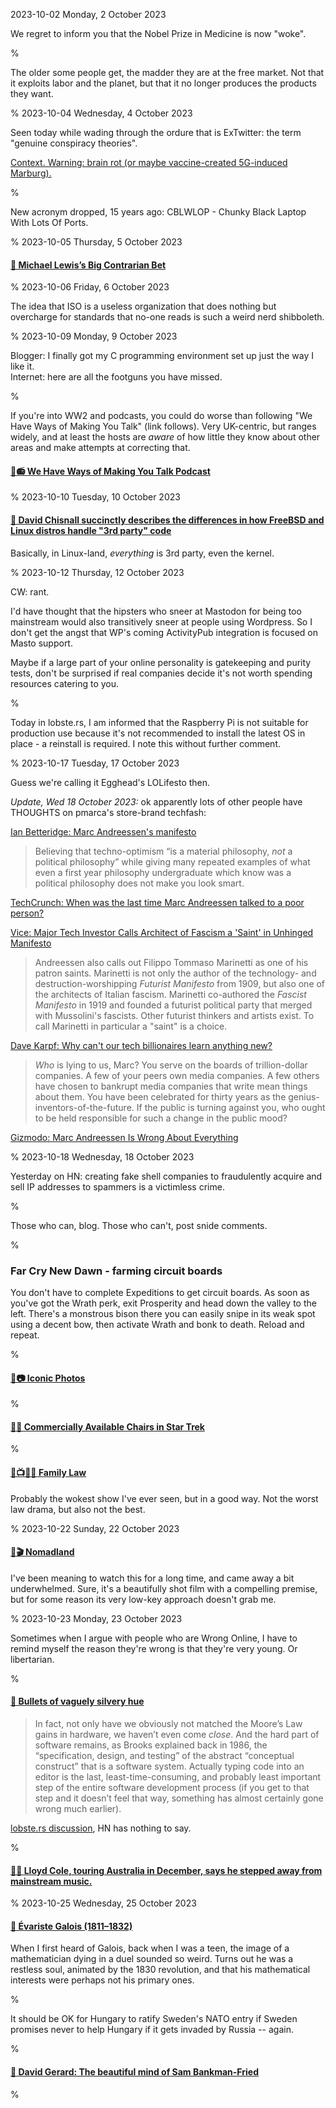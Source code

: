 2023-10-02 Monday,  2 October 2023

We regret to inform you that the Nobel Prize in Medicine is now "woke".

%

The older some people get, the madder they are at the free market. Not that it exploits labor and the planet, but that it no longer produces the products they want. 

%
2023-10-04 Wednesday,  4 October 2023

Seen today while wading through the ordure that is ExTwitter: the term "genuine conspiracy theories". 

[Context. Warning: brain rot (or maybe vaccine-created 5G-induced Marburg).](https://x.com/InternetHippo/status/1709278427130589635?s=20)

%

New acronym dropped, 15 years ago: CBLWLOP - Chunky Black Laptop With Lots Of Ports.

%
2023-10-05 Thursday,  5 October 2023

#### [🔗 Michael Lewis’s Big Contrarian Bet](https://www.newyorker.com/books/under-review/michael-lewiss-big-contrarian-bet)

%
2023-10-06 Friday,  6 October 2023

The idea that ISO is a useless organization that does nothing but overcharge for standards that no-one reads is such a weird nerd shibboleth.

%
2023-10-09 Monday,  9 October 2023

Blogger: I finally got my C programming environment set up just the way I like it.  
Internet: here are all the footguns you have missed.

%

If you're into WW2 and podcasts, you could do worse than following "We Have Ways of Making You Talk" (link follows). Very UK-centric, but ranges widely, and at least the hosts are *aware* of how little they know about other areas and make attempts at correcting that.

#### [🔗📻 We Have Ways of Making You Talk Podcast](https://wehavewayspod.com/)

%
2023-10-10 Tuesday, 10 October 2023

#### [🔗 David Chisnall succinctly describes the differences in how FreeBSD and Linux distros handle "3rd party" code](https://lobste.rs/s/o8d0ez/why_is_debian_way_it_is#c_lwwoee) 

Basically, in Linux-land, *everything* is 3rd party, even the kernel.

%
2023-10-12 Thursday, 12 October 2023

CW: rant.

I'd have thought that the hipsters who sneer at Mastodon for being too mainstream would also transitively sneer at people using Wordpress. So I don't get the angst that WP's coming ActivityPub integration is focused on Masto support.

Maybe if a large part of your online personality is gatekeeping and purity tests, don't be surprised if real companies decide it's not worth spending resources catering to you.

%

Today in lobste.rs, I am informed that the Raspberry Pi is not suitable for production use because it's not recommended to install the latest OS in place - a reinstall is required. I note this without further comment. 

%
2023-10-17 Tuesday, 17 October 2023

Guess we're calling it Egghead's LOLifesto then.

*Update, Wed 18 October 2023:* ok apparently lots of other people have THOUGHTS on pmarca's store-brand techfash:

[Ian Betteridge: Marc Andreessen's manifesto](https://technovia.co.uk/2023/10/16/marc-andreessens-manifesto.html)

> Believing that techno-optimism “is a material philosophy, *not* a political philosophy” while giving many repeated examples of what even a first year philosophy undergraduate which know was a political philosophy does not make you look smart.

[TechCrunch: When was the last time Marc Andreessen talked to a poor person?](https://techcrunch.com/2023/10/17/when-was-the-last-time-marc-andreessen-talked-to-a-poor-person/?guccounter=1)

[Vice: Major Tech Investor Calls Architect of Fascism a 'Saint' in Unhinged Manifesto](https://www.vice.com/en/article/93kg5d/major-tech-investor-calls-architect-of-fascism-a-saint-in-unhinged-manifesto)

> Andreessen also calls out Filippo Tommaso Marinetti as one of his patron saints. Marinetti is not only the author of the technology- and destruction-worshipping *Futurist Manifesto* from 1909, but also one of the architects of Italian fascism. Marinetti co-authored the *Fascist Manifesto* in 1919 and founded a futurist political party that merged with Mussolini's fascists. Other futurist thinkers and artists exist. To call Marinetti in particular a "saint" is a choice.
 
[Dave Karpf: Why can't our tech billionaires learn anything new?](https://davekarpf.substack.com/p/why-cant-our-tech-billionaires-learn)

> *Who* is lying to us, Marc? You serve on the boards of trillion-dollar companies. A few of your peers own media companies. A few others have chosen to bankrupt media companies that write mean things about them. You have been celebrated for thirty years as the genius-inventors-of-the-future. If the public is turning against you, who ought to be held responsible for such a change in the public mood?

[Gizmodo: Marc Andreessen Is Wrong About Everything](https://gizmodo.com/marc-andreessen-is-wrong-about-everything-1850934367)

%
2023-10-18 Wednesday, 18 October 2023

Yesterday on HN: creating fake shell companies to fraudulently acquire and sell IP addresses to spammers is a victimless crime.

%

Those who can, blog. Those who can't, post snide comments.

%

### Far Cry New Dawn - farming circuit boards

You don't have to complete Expeditions to get circuit boards. As soon as you've got the Wrath perk, exit Prosperity and head down the valley to the left. There's a monstrous bison there you can easily snipe in its weak spot using a decent bow, then activate Wrath and bonk to death. Reload and repeat.

%

#### [🔗📷 Iconic Photos](https://iconic-photos.com/)

%

#### [🔗🚀 Commercially Available Chairs in Star Trek](https://www.ex-astris-scientia.org/database/chairs-trek.htm)

%

#### [🔗📺🇨🇦 Family Law](https://www.imdb.com/title/tt11873484/)

Probably the wokest show I've ever seen, but in a good way. Not the worst law drama, but also not the best. 

%
2023-10-22 Sunday, 22 October 2023

#### [🔗🎬 Nomadland](https://boxd.it/lnRy)

I've been meaning to watch this for a long time, and came away a bit underwhelmed. Sure, it's a beautifully shot film with a compelling premise, but for some reason its very low-key approach doesn't grab me. 

%
2023-10-23 Monday, 23 October 2023

Sometimes when I argue with people who are Wrong Online, I have to remind myself the reason they're wrong is that they're very young. Or libertarian.

%

#### [🔗 Bullets of vaguely silvery hue](https://www.b-list.org/weblog/2023/oct/20/silver/)

> In fact, not only have we obviously not matched the Moore’s Law gains in hardware, we haven’t even come *close*. And the hard part of software remains, as Brooks explained back in 1986, the “specification, design, and testing” of the abstract “conceptual construct” that is a software system. Actually typing code into an editor is the last, least-time-consuming, and probably least important step of the entire software development process (if you get to that step and it doesn’t feel that way, something has almost certainly gone wrong much earlier).

[lobste.rs discussion](https://lobste.rs/s/gsluwh), HN has nothing to say.

%

#### [🔗🎵 Lloyd Cole, touring Australia in December, says he stepped away from mainstream music.](https://www.theage.com.au/culture/music/know-this-guy-what-becomes-of-a-head-turning-popstar-when-the-crowd-moves-on-20231010-p5eb7f.html)

%
2023-10-25 Wednesday, 25 October 2023

#### [🔗 Évariste Galois (1811&ndash;1832)](https://mathshistory.st-andrews.ac.uk/Biographies/Galois/)

When I first heard of Galois, back when I was a teen, the image of a mathematician dying in a duel sounded so weird. Turns out he was a restless soul, animated by the 1830 revolution, and that his mathematical interests were perhaps not his primary ones. 

%

It should be OK for Hungary to ratify Sweden's NATO entry if Sweden promises never to help Hungary if it gets invaded by Russia -- again.

%

#### [🔗 David Gerard: The beautiful mind of Sam Bankman-Fried](https://davidgerard.co.uk/blockchain/2023/10/26/the-beautiful-mind-of-sam-bankman-fried/)

%
